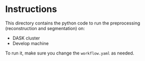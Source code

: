 # Instructions

This directory contains the python code to run the preprocessing (reconstruction and segmentation) on:

- DASK cluster
- Develop machine

To run it, make sure you change the `workflow.yaml` as needed.